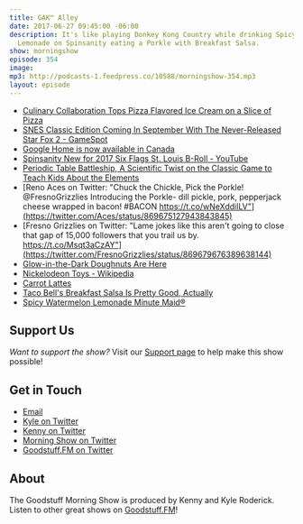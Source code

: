 ```yaml
---
title: GAK™ Alley
date: 2017-06-27 09:45:00 -06:00
description: It's like playing Donkey Kong Country while drinking Spicy Watermelon
  Lemonade on Spinsanity eating a Porkle with Breakfast Salsa.
show: morningshow
episode: 354
image: 
mp3: http://podcasts-1.feedpress.co/10588/morningshow-354.mp3
layout: episode
---
```


* [Culinary Collaboration Tops Pizza Flavored Ice Cream on a Slice of Pizza](http://mymodernmet.com/pizza-flavored-ice-cream-little-babys/)
* [SNES Classic Edition Coming In September With The Never-Released Star Fox 2 - GameSpot](https://www.gamespot.com/articles/snes-classic-edition-coming-in-september-with-the-/1100-6451185/)
* [Google Home is now available in Canada](http://www.androidauthority.com/google-home-now-available-canada-782797/)
* [Spinsanity New for 2017 Six Flags St. Louis B-Roll - YouTube](https://www.youtube.com/watch?v=pupICEssxcg)
* [Periodic Table Battleship, A Scientific Twist on the Classic Game to Teach Kids About the Elements](https://laughingsquid.com/periodic-table-battleship/)
* [Reno Aces on Twitter: "Chuck the Chickle, Pick the Porkle! @FresnoGrizzlies Introducing the Porkle- dill pickle, pork, pepperjack cheese wrapped in bacon! #BACON https://t.co/wNeXddilLV"](https://twitter.com/Aces/status/869675127943843845)
* [Fresno Grizzlies on Twitter: "Lame jokes like this aren't going to close that gap of 15,000 followers that you trail us by. https://t.co/Msqt3aCzAY"](https://twitter.com/FresnoGrizzlies/status/869679676389638144)
* [Glow-in-the-Dark Doughnuts Are Here](http://www.extracrispy.com/food/3029/glow-in-the-dark-doughnuts-are-here)
* [Nickelodeon Toys - Wikipedia](https://en.wikipedia.org/wiki/Nickelodeon_Toys#Gak)
* [Carrot Lattes](https://www.popsugar.com/food/Carrot-Lattes-43607390)
* [Taco Bell's Breakfast Salsa Is Pretty Good, Actually](http://www.extracrispy.com/food/3000/taco-bells-breakfast-salsa-is-pretty-good-actually?xi)
* [Spicy Watermelon Lemonade Minute Maid®](http://www.minutemaid.com/products/lemonade/spicy-watermelon-lemonade/)

## Support Us
*Want to support the show?* Visit our [Support page](https://goodstuff.fm/support) to help make this show possible!

## Get in Touch
* [Email](mailto:kyle@goodstuff.fm)
* [Kyle on Twitter](http://twitter.com/dogburps)
* [Kenny on Twitter](http://twitter.com/kennyaroderick)
* [Morning Show on Twitter](http://twitter.com/morningshowam)
* [Goodstuff.FM on Twitter](http://twitter.com/goodstufffm)

## About
The Goodstuff Morning Show is produced by Kenny and Kyle Roderick. Listen to other great shows on [Goodstuff.FM](http://goodstuff.fm/shows)!